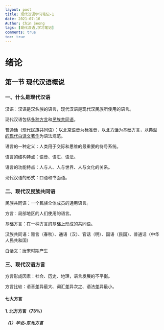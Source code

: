 ```yaml
---
layout: post
title: 现代汉语学习笔记-1
date: 2021-07-10
Author: Chin Seong
tags: [现代汉语,学习笔记]
comments: true
toc: true
---
```




# 绪论

## 第一节 现代汉语概说

### 一、什么是现代汉语

汉语：汉语是汉名族的语言，现代汉语是现代汉民族所使用的语言。

现代汉语包括<u>多种方言</u>和<u>民族共同语</u>。

普通话（现代民族共同语）：以<u>北京语音</u>为标准音，以<u>北方话</u>为基础方言，以<u>典型的现代白话文著作</u>为语法规范。

<!-- more -->

语言的一种定义：人类用于交际和思维的最重要的符号系统。

语言的结构特点：语音、语汇、语法。

语言的功能特点：人与人、人与世界、人与文化的关系。

现代汉语的形式：口语和书面语。

### 二、现代汉民族共同语

民族共同语：一个民族全体成员的通用语言。

方言：局部地区的人们使用的语言。

基础方言：在一种方言的基础上形成的共同语。

汉族共同语：雅言（春秋）、通语（汉）、官话（明）、国语（民国）、普通话（中华人民共和国）

白话文：唐宋时期产生

### 三、现代汉语方言

方言形成因素：社会、历史、地理，语言发展的不平衡。

方言比较：语音差异最大、词汇差异次之、语法差异最小。

#### 七大方言

#### 1. 北方方言（73%）

##### （1）华北-东北方言



